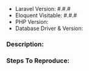 - Laravel Version: #.#.#
- Eloquent Visitable: #.#.#
- PHP Version:
- Database Driver & Version:

### Description:


### Steps To Reproduce:
